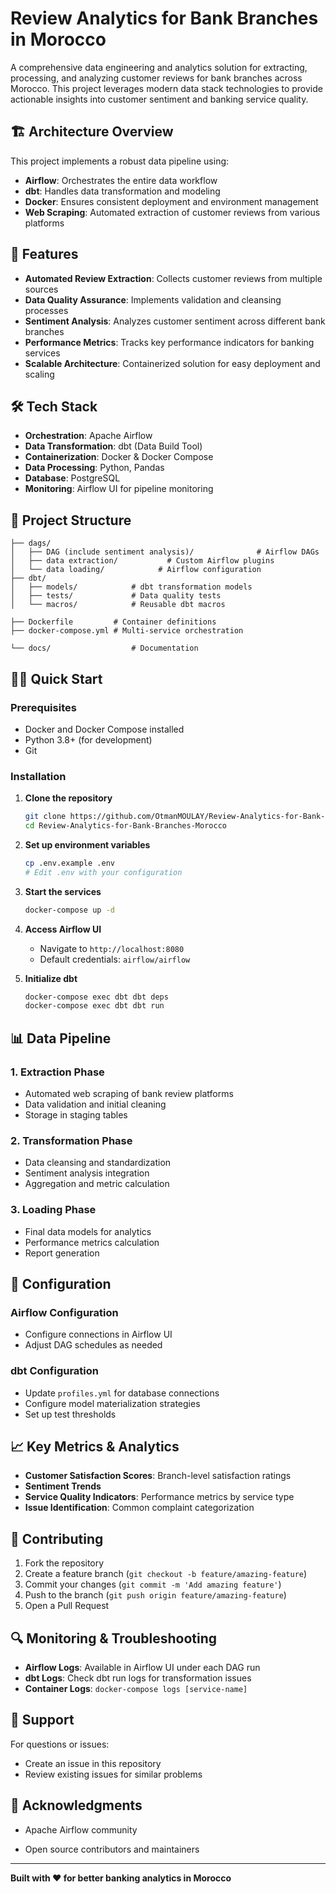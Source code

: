 # Review Analytics for Bank Branches in Morocco

A comprehensive data engineering and analytics solution for extracting, processing, and analyzing customer reviews for bank branches across Morocco. This project leverages modern data stack technologies to provide actionable insights into customer sentiment and banking service quality.

## 🏗️ Architecture Overview

This project implements a robust data pipeline using:
- **Airflow**: Orchestrates the entire data workflow
- **dbt**: Handles data transformation and modeling
- **Docker**: Ensures consistent deployment and environment management
- **Web Scraping**: Automated extraction of customer reviews from various platforms

## 🚀 Features

- **Automated Review Extraction**: Collects customer reviews from multiple sources
- **Data Quality Assurance**: Implements validation and cleansing processes
- **Sentiment Analysis**: Analyzes customer sentiment across different bank branches
- **Performance Metrics**: Tracks key performance indicators for banking services
- **Scalable Architecture**: Containerized solution for easy deployment and scaling

## 🛠️ Tech Stack

- **Orchestration**: Apache Airflow
- **Data Transformation**: dbt (Data Build Tool)
- **Containerization**: Docker & Docker Compose
- **Data Processing**: Python, Pandas
- **Database**: PostgreSQL
- **Monitoring**: Airflow UI for pipeline monitoring

## 📁 Project Structure

```
├── dags/
│   ├── DAG (include sentiment analysis)/              # Airflow DAGs
│   ├── data extraction/           # Custom Airflow plugins
│   └── data loading/            # Airflow configuration
├── dbt/
│   ├── models/            # dbt transformation models
│   ├── tests/             # Data quality tests
│   └── macros/            # Reusable dbt macros

├── Dockerfile         # Container definitions
├── docker-compose.yml # Multi-service orchestration

└── docs/                  # Documentation
```

## 🏃‍♂️ Quick Start

### Prerequisites
- Docker and Docker Compose installed
- Python 3.8+ (for development)
- Git

### Installation

1. **Clone the repository**
   ```bash
   git clone https://github.com/OtmanMOULAY/Review-Analytics-for-Bank-Branches-Morocco.git
   cd Review-Analytics-for-Bank-Branches-Morocco
   ```

2. **Set up environment variables**
   ```bash
   cp .env.example .env
   # Edit .env with your configuration
   ```

3. **Start the services**
   ```bash
   docker-compose up -d
   ```

4. **Access Airflow UI**
   - Navigate to `http://localhost:8080`
   - Default credentials: `airflow/airflow`

5. **Initialize dbt**
   ```bash
   docker-compose exec dbt dbt deps
   docker-compose exec dbt dbt run
   ```

## 📊 Data Pipeline

### 1. Extraction Phase
- Automated web scraping of bank review platforms
- Data validation and initial cleaning
- Storage in staging tables

### 2. Transformation Phase 
- Data cleansing and standardization
- Sentiment analysis integration
- Aggregation and metric calculation


### 3. Loading Phase
- Final data models for analytics
- Performance metrics calculation
- Report generation

## 🔧 Configuration

### Airflow Configuration
- Configure connections in Airflow UI
- Adjust DAG schedules as needed

### dbt Configuration
- Update `profiles.yml` for database connections
- Configure model materialization strategies
- Set up test thresholds

## 📈 Key Metrics & Analytics

- **Customer Satisfaction Scores**: Branch-level satisfaction ratings
- **Sentiment Trends**
- **Service Quality Indicators**: Performance metrics by service type
- **Issue Identification**: Common complaint categorization


## 📝 Contributing

1. Fork the repository
2. Create a feature branch (`git checkout -b feature/amazing-feature`)
3. Commit your changes (`git commit -m 'Add amazing feature'`)
4. Push to the branch (`git push origin feature/amazing-feature`)
5. Open a Pull Request



## 🔍 Monitoring & Troubleshooting

- **Airflow Logs**: Available in Airflow UI under each DAG run
- **dbt Logs**: Check dbt run logs for transformation issues
- **Container Logs**: `docker-compose logs [service-name]`

## 🤝 Support

For questions or issues:
- Create an issue in this repository
- Review existing issues for similar problems



## 🙏 Acknowledgments

- Apache Airflow community

- Open source contributors and maintainers

---

**Built with ❤️ for better banking analytics in Morocco**
